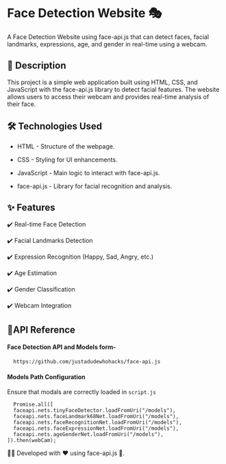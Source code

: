 
# Face Detection Website 🎭

A Face Detection Website using face-api.js that can detect faces, facial landmarks, expressions, age, and gender in real-time using a webcam.

## 📌 Description

This project is a simple web application built using HTML, CSS, and JavaScript with the face-api.js library to detect facial features. The website allows users to access their webcam and provides real-time analysis of their face.

## 🛠️ Technologies Used

- HTML - Structure of the webpage.

- CSS - Styling for UI enhancements.

- JavaScript - Main logic to interact with face-api.js.

- face-api.js - Library for facial recognition and analysis.

## ✨ Features

✔️ Real-time Face Detection

✔️ Facial Landmarks Detection

✔️ Expression Recognition (Happy, Sad, Angry, etc.)

✔️ Age Estimation

✔️ Gender Classification

✔️ Webcam Integration
## 🤖API Reference

#### Face Detection API and Models form-

```http
  https://github.com/justadudewhohacks/face-api.js
```

#### Models Path Configuration
Ensure that modals are correctly loaded in ```script.js ```

```http
  Promise.all([
  faceapi.nets.tinyFaceDetector.loadFromUri("/models"),
  faceapi.nets.faceLandmark68Net.loadFromUri("/models"),
  faceapi.nets.faceRecognitionNet.loadFromUri("/models"),
  faceapi.nets.faceExpressionNet.loadFromUri("/models"),
  faceapi.nets.ageGenderNet.loadFromUri("/models"),
]).then(webCam);
```


👨‍💻 Developed with ❤️ using face-api.js 🤖.
